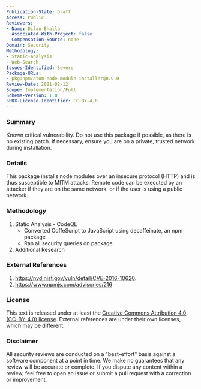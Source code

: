 ```yaml
---
Publication-State: Draft
Access: Public
Reviewers:
- Name: Dilan Bhalla
  Associated-With-Project: false
  Compensation-Source: none
Domain: Security
Methodology:
- Static-Analysis
- Web-Search
Issues-Identified: Severe
Package-URLs:
- pkg:npm/atom-node-module-installer@0.9.0
Review-Date: 2021-02-12
Scope: Implementation/Full
Schema-Version: 1.0
SPDX-License-Identifier: CC-BY-4.0
---
```


### Summary

Known critical vulnerability. Do not use this package if possible, as there is no existing patch. If necessary, ensure you are on a private, trusted network during installation.

### Details

This package installs node modules over an insecure protocol (HTTP) and is thus susceptible to MITM attacks. Remote code can be executed by an attacker if they are on the same network, or if the user is using a public network.

### Methodology

1. Static Analysis - CodeQL
   - Converted CoffeScript to JavaScript using decaffeinate, an npm package  
   - Ran all security queries on package  
2. Additional Research

### External References

1. https://nvd.nist.gov/vuln/detail/CVE-2016-10620.   
2. https://www.npmjs.com/advisories/216

### License

This text is released under at least the
[Creative Commons Attribution 4.0 (CC-BY-4.0) license](https://creativecommons.org/licenses/by/4.0/legalcode.txt).
External references are under their own licenses, which may be different.

### Disclaimer

All security reviews are conducted on a "best-effort" basis against a software
component at a point in time. We make no guarantees that any review will be accurate
or complete. If you dispute any content within a review, feel free to open an issue
or submit a pull request with a correction or improvement.

